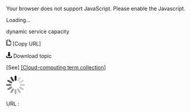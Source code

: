 Your browser does not support JavaScript. Please enable the Javascript.

Loading...

dynamic service capacity

![Copy URL](dynamic-service-capacity_files/Copy.png) [Copy URL]

![Download](dynamic-service-capacity_files/Download.png)
Download topic

[See] [[Cloud-computing term collection]](https://worldready.cloudapp.net/Styleguide/Read?id=2700&topicid=28841)

![In progress](dynamic-service-capacity_files/activity-large.gif)

URL :


